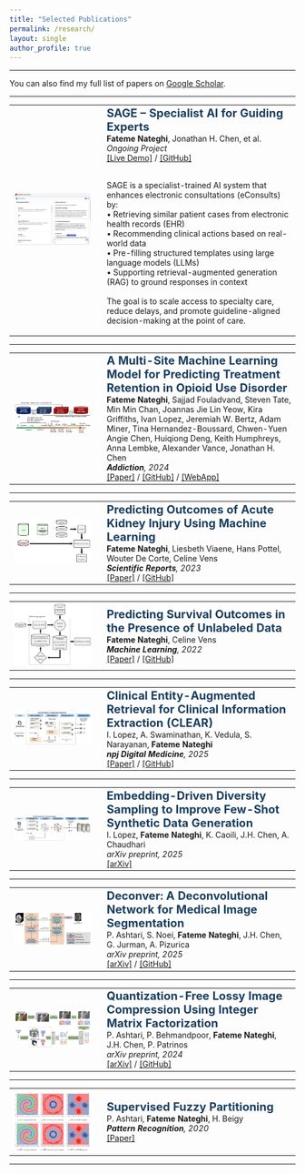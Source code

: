 ```yaml
---
title: "Selected Publications"
permalink: /research/
layout: single
author_profile: true
---
```

---

You can also find my full list of papers on
<a href="https://scholar.google.com/citations?user=qg4JyOkAAAAJ&hl=en" target="_blank">Google Scholar</a>.

---
<table><tr>
<td width="30%">
<img src="/images/sage_demo_fig.png" style="border-radius: 8px; width: 100%; height: auto; max-height: 200px; object-fit: contain;">
</td>
<td style="padding-left: 20px;">
  <strong style="color:#1a3e5f; font-size: 20px;">
    SAGE – Specialist AI for Guiding Experts
  </strong><br>
  <strong>Fateme Nateghi</strong>, Jonathan H. Chen, et al.<br>
  <em>Ongoing Project</em><br>
  <a href="https://assist-pc-frontend-1.onrender.com/" target="_blank">[Live Demo]</a> /
  <a href="https://github.com/FatemeNateghi/eConsult-embeddings">[GitHub]</a><br><br>

  SAGE is a specialist-trained AI system that enhances electronic consultations (eConsults) by:<br>
  • Retrieving similar patient cases from electronic health records (EHR)<br>
  • Recommending clinical actions based on real-world data<br>
  • Pre-filling structured templates using large language models (LLMs)<br>
  • Supporting retrieval-augmented generation (RAG) to ground responses in context<br><br>
  The goal is to scale access to specialty care, reduce delays, and promote guideline-aligned decision-making at the point of care.
</td>
</tr></table>

<hr>

<table><tr>
<td width="30%">
  <img src="/images/bup_retention_fig.png" width="100%" style="border-radius: 8px;">
</td>
<td style="padding-left: 20px;">
  <strong style="color:#1a3e5f; font-size: 20px;">
    A Multi-Site Machine Learning Model for Predicting Treatment Retention in Opioid Use Disorder</strong><br>
  <strong>Fateme Nateghi</strong>, Sajjad Fouladvand, Steven Tate, Min Min Chan, Joannas Jie Lin Yeow, Kira Griffiths, Ivan Lopez, Jeremiah W. Bertz, Adam Miner, Tina Hernandez-Boussard, Chwen-Yuen Angie Chen, Huiqiong Deng, Keith Humphreys, Anna Lembke, Alexander Vance, Jonathan H. Chen<br>
  <em><strong>Addiction</strong>, 2024</em><br>
  <a href="https://onlinelibrary.wiley.com/doi/full/10.1111/add.16587">[Paper]</a> /
  <a href="https://github.com/HealthRex/CDSS/tree/master/scripts/OUDTreatmentRetentionVSAttrition">[GitHub]</a> /
  <a href="https://bupnal-attrition-predictor-elfr.onrender.com/">[WebApp]</a>
</td>
</tr></table>

<hr>

<table><tr>
<td width="30%">
  <img src="/images/aki_critically_ill_fig.png" width="100%" style="border-radius: 8px;">
</td>
<td style="padding-left: 20px;">
  <strong style="color:#1a3e5f; font-size: 20px;">
    Predicting Outcomes of Acute Kidney Injury Using Machine Learning
  </strong><br>
  <strong>Fateme Nateghi</strong>, Liesbeth Viaene, Hans Pottel, Wouter De Corte, Celine Vens<br>
  <em><strong>Scientific Reports</strong>, 2023</em><br>
  <a href="https://www.nature.com/articles/s41598-023-36782-1">[Paper]</a> /
  <a href="https://github.com/FatemeNateghi/semi-supervised-survival">[GitHub]</a> 
</td>
</tr></table>

<hr>

<table><tr>
<td width="30%">
  <img src="/images/semi_supervised_survival_fig.png" width="100%" style="border-radius: 8px;">
</td>
<td style="padding-left: 20px;">
  <strong style="color:#1a3e5f; font-size: 20px;">
    Predicting Survival Outcomes in the Presence of Unlabeled Data
  </strong><br>
  <strong>Fateme Nateghi</strong>, Celine Vens<br>
  <em><strong>Machine Learning</strong>, 2022</em><br>
  <a href="https://link.springer.com/article/10.1007/s10994-022-06257-x">[Paper]</a> /
  <a href="https://github.com/FatemeNateghi/semi-supervised-survival">[GitHub]</a> 
</td>
</tr></table>

<hr>

<table><tr>
<td width="30%">
  <img src="/images/clear_fig.png" width="100%" style="border-radius: 8px;">
</td>
<td style="padding-left: 20px;">
  <strong style="color:#1a3e5f; font-size: 20px;">
    Clinical Entity-Augmented Retrieval for Clinical Information Extraction (CLEAR)</strong><br>
  I. Lopez, A. Swaminathan, K. Vedula, S. Narayanan, <strong>Fateme Nateghi</strong><br>
  <em><strong>npj Digital Medicine</strong>, 2025</em><br>
  <a href="https://www.nature.com/articles/s41746-024-01377-1">[Paper]</a> /
  <a href="https://github.com/FatemeNateghi/clear">[GitHub]</a>
</td>
</tr></table>

<hr>

<table><tr>
<td width="30%">
  <img src="/images/diversity_sampling_fig.png" width="100%" style="border-radius: 8px;">
</td>
<td style="padding-left: 20px;">
  <strong style="color:#1a3e5f; font-size: 20px;">
    Embedding-Driven Diversity Sampling to Improve Few-Shot Synthetic Data Generation
  </strong><br>
  I. Lopez, <strong>Fateme Nateghi</strong>, K. Caoili, J.H. Chen, A. Chaudhari<br>
  <em>arXiv preprint, 2025</em><br>
  <a href="https://arxiv.org/abs/2501.11199">[arXiv]</a>
</td>
</tr></table>

<hr>


<table><tr>
<td width="30%">
  <img src="/images/deconver_fig.png" width="100%" style="border-radius: 8px;">
</td>
<td style="padding-left: 20px;">
  <strong style="color:#1a3e5f; font-size: 20px;">
    Deconver: A Deconvolutional Network for Medical Image Segmentation
  </strong><br>
  P. Ashtari, S. Noei, <strong>Fateme Nateghi</strong>, J.H. Chen, G. Jurman, A. Pizurica<br>
  <em>arXiv preprint, 2025</em><br>
  <a href="https://arxiv.org/pdf/2504.00302">[arXiv]</a> /
  <a href="https://github.com/FatemeNateghi/deconver">[GitHub]</a>
</td>
</tr></table>

<hr>

<table><tr>
<td width="30%">
  <img src="/images/imf_compression_fig.png" width="100%" style="border-radius: 8px;">
</td>
<td style="padding-left: 20px;">
  <strong style="color:#1a3e5f; font-size: 20px;">
    Quantization-Free Lossy Image Compression Using Integer Matrix Factorization
  </strong><br>
  P. Ashtari, P. Behmandpoor, <strong>Fateme Nateghi</strong>, J.H. Chen, P. Patrinos<br>
  <em>arXiv preprint, 2024</em><br>
  <a href="https://arxiv.org/abs/2408.12691">[arXiv]</a> / 
  <a href="https://github.com/FatemeNateghi/lrf">[GitHub]</a>
</td>
</tr></table>

<hr>

<table><tr>
<td width="30%">
  <img src="/images/fuzzy_partitioning_fig.png" width="100%" style="border-radius: 8px;">
</td>
<td style="padding-left: 20px;">
  <strong style="color:#1a3e5f; font-size: 20px;">
    Supervised Fuzzy Partitioning
  </strong><br>
  P. Ashtari, <strong>Fateme Nateghi</strong>, H. Beigy<br>
  <em><strong>Pattern Recognition</strong>, 2020</em><br>
  <a href="https://www.sciencedirect.com/science/article/abs/pii/S0031320319303164">[Paper]</a>
</td>
</tr></table>

<hr>



